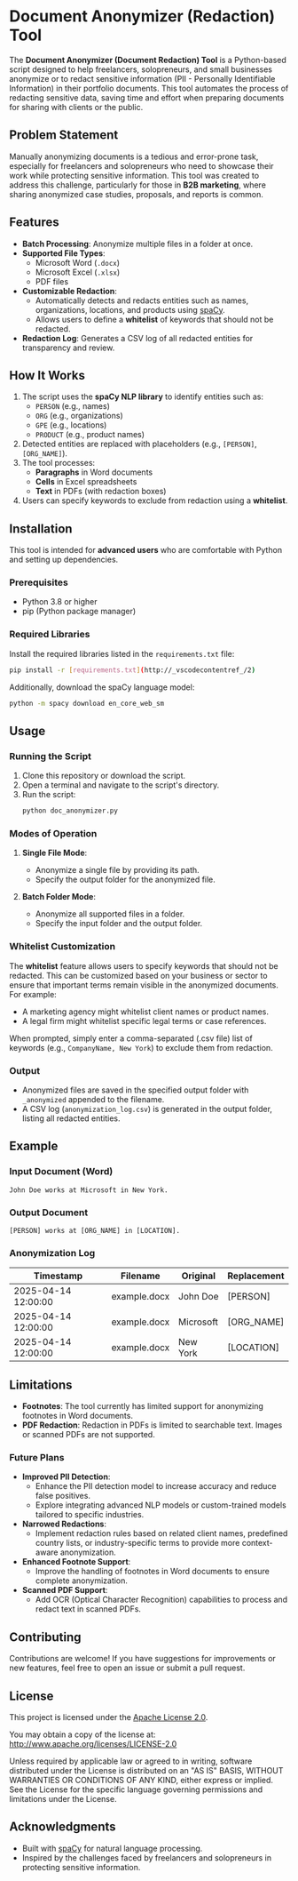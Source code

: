 # Document Anonymizer (Redaction) Tool

The **Document Anonymizer (Document Redaction) Tool** is a Python-based script designed to help freelancers, solopreneurs, and small businesses anonymize or to redact sensitive information (PII - Personally Identifiable Information) in their portfolio documents. This tool automates the process of redacting sensitive data, saving time and effort when preparing documents for sharing with clients or the public.

## Problem Statement

Manually anonymizing documents is a tedious and error-prone task, especially for freelancers and solopreneurs who need to showcase their work while protecting sensitive information. This tool was created to address this challenge, particularly for those in **B2B marketing**, where sharing anonymized case studies, proposals, and reports is common.

## Features

- **Batch Processing**: Anonymize multiple files in a folder at once.
- **Supported File Types**:
  - Microsoft Word (`.docx`)
  - Microsoft Excel (`.xlsx`)
  - PDF files
- **Customizable Redaction**:
  - Automatically detects and redacts entities such as names, organizations, locations, and products using [spaCy](https://spacy.io/).
  - Allows users to define a **whitelist** of keywords that should not be redacted.
- **Redaction Log**: Generates a CSV log of all redacted entities for transparency and review.

## How It Works

1. The script uses the **spaCy NLP library** to identify entities such as:
   - `PERSON` (e.g., names)
   - `ORG` (e.g., organizations)
   - `GPE` (e.g., locations)
   - `PRODUCT` (e.g., product names)
2. Detected entities are replaced with placeholders (e.g., `[PERSON]`, `[ORG_NAME]`).
3. The tool processes:
   - **Paragraphs** in Word documents
   - **Cells** in Excel spreadsheets
   - **Text** in PDFs (with redaction boxes)
4. Users can specify keywords to exclude from redaction using a **whitelist**.

## Installation

This tool is intended for **advanced users** who are comfortable with Python and setting up dependencies.

### Prerequisites

- Python 3.8 or higher
- pip (Python package manager)

### Required Libraries

Install the required libraries listed in the `requirements.txt` file:
```bash
pip install -r [requirements.txt](http://_vscodecontentref_/2)
```

Additionally, download the spaCy language model:
```bash
python -m spacy download en_core_web_sm
```

## Usage

### Running the Script

1. Clone this repository or download the script.
2. Open a terminal and navigate to the script's directory.
3. Run the script:
   ```bash
   python doc_anonymizer.py
   ```

### Modes of Operation

1. **Single File Mode**:
   - Anonymize a single file by providing its path.
   - Specify the output folder for the anonymized file.

2. **Batch Folder Mode**:
   - Anonymize all supported files in a folder.
   - Specify the input folder and the output folder.

### Whitelist Customization

The **whitelist** feature allows users to specify keywords that should not be redacted. This can be customized based on your business or sector to ensure that important terms remain visible in the anonymized documents. For example:
- A marketing agency might whitelist client names or product names.
- A legal firm might whitelist specific legal terms or case references.

When prompted, simply enter a comma-separated (.csv file) list of keywords (e.g., `CompanyName, New York`) to exclude them from redaction.

### Output

- Anonymized files are saved in the specified output folder with `_anonymized` appended to the filename.
- A CSV log (`anonymization_log.csv`) is generated in the output folder, listing all redacted entities.

## Example

### Input Document (Word)
```
John Doe works at Microsoft in New York.
```

### Output Document
```
[PERSON] works at [ORG_NAME] in [LOCATION].
```

### Anonymization Log
| Timestamp           | Filename                  | Original       | Replacement   |
|---------------------|---------------------------|----------------|---------------|
| 2025-04-14 12:00:00 | example.docx              | John Doe       | [PERSON]      |
| 2025-04-14 12:00:00 | example.docx              | Microsoft      | [ORG_NAME]    |
| 2025-04-14 12:00:00 | example.docx              | New York       | [LOCATION]    |

## Limitations

- **Footnotes**: The tool currently has limited support for anonymizing footnotes in Word documents.
- **PDF Redaction**: Redaction in PDFs is limited to searchable text. Images or scanned PDFs are not supported.

### Future Plans

- **Improved PII Detection**:
  - Enhance the PII detection model to increase accuracy and reduce false positives.
  - Explore integrating advanced NLP models or custom-trained models tailored to specific industries.
- **Narrowed Redactions**:
  - Implement redaction rules based on related client names, predefined country lists, or industry-specific terms to provide more context-aware anonymization.
- **Enhanced Footnote Support**:
  - Improve the handling of footnotes in Word documents to ensure complete anonymization.
- **Scanned PDF Support**:
  - Add OCR (Optical Character Recognition) capabilities to process and redact text in scanned PDFs.

## Contributing

Contributions are welcome! If you have suggestions for improvements or new features, feel free to open an issue or submit a pull request.

## License

This project is licensed under the [Apache License 2.0](LICENSE).

You may obtain a copy of the license at: http://www.apache.org/licenses/LICENSE-2.0 

Unless required by applicable law or agreed to in writing, software distributed under the License is distributed on an "AS IS" BASIS, WITHOUT WARRANTIES OR CONDITIONS OF ANY KIND, either express or implied. See the License for the specific language governing permissions and limitations under the License.


## Acknowledgments

- Built with [spaCy](https://spacy.io/) for natural language processing.
- Inspired by the challenges faced by freelancers and solopreneurs in protecting sensitive information.

